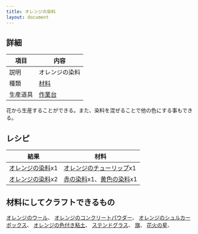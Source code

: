 ```yaml
---
title: オレンジの染料
layout: document
---
```

## 詳細

|項目|内容|
|---|---|
|説明|オレンジの染料|
|種類|[材料](材料)|
|生産道具|[作業台](作業台)|

花から生産することができる。また、染料を混ぜることで他の色にする事もできる。

## レシピ

|結果|材料|
|---|---|
|[オレンジの染料](オレンジの染料)x1|[オレンジのチューリップ](オレンジのチューリップ)x1|
|[オレンジの染料](オレンジの染料)x2|[赤の染料](赤の染料)x1、[黄色の染料](黄色の染料)x1|

## 材料にしてクラフトできるもの

[オレンジのウール](オレンジのウール)、
[オレンジのコンクリートパウダー](オレンジのコンクリートパウダー)、
[オレンジのシュルカーボックス](オレンジのシュルカーボックス)、
[オレンジの色付き粘土](オレンジの色付き粘土)、
[ステンドグラス](ステンドグラス)、
[旗](旗)、
[花火の星](花火の星)、
